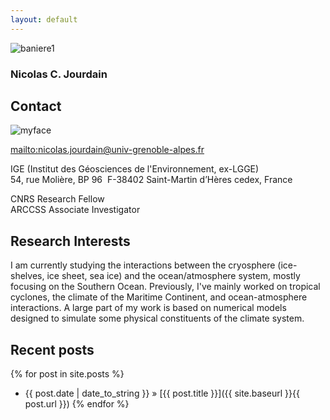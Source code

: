 ```yaml
---
layout: default
---
```


![baniere1]({{site.baseurl}}/img/baniere_3.jpg)

### Nicolas C. Jourdain

## Contact

![myface]({{site.baseurl}}/img/photo_nico-filtered.jpg)

<mailto:nicolas.jourdain@univ-grenoble-alpes.fr>

IGE (Institut des Géosciences de l'Environnement, ex-LGGE)  
54, rue Molière, BP 96  F-38402 Saint-Martin d’Hères cedex, France

CNRS Research Fellow  
ARCCSS Associate Investigator


## Research Interests

I am currently studying the interactions between the cryosphere (ice-shelves, ice sheet, sea ice) and the ocean/atmosphere system, mostly focusing on the Southern Ocean. Previously, I've mainly worked on tropical cyclones, the climate of the Maritime Continent, and ocean-atmosphere interactions. A large part of my work is based on numerical models designed to simulate some physical constituents of the climate system.


## Recent posts
{% for post in site.posts %}
   - {{ post.date | date_to_string }} » [{{ post.title }}]({{ site.baseurl }}{{ post.url }})
{% endfor %}
